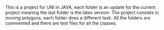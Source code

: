 This is a project for UNI in JAVA, each folder is an update for the current project meaning the last folder is the lates version.
The project consists in moving polygons, each folder does a different task.
All the folders are commented and there are test files for all the classes.
